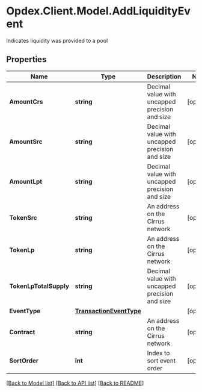 # Opdex.Client.Model.AddLiquidityEvent
Indicates liquidity was provided to a pool

## Properties

Name | Type | Description | Notes
------------ | ------------- | ------------- | -------------
**AmountCrs** | **string** | Decimal value with uncapped precision and size | [optional] 
**AmountSrc** | **string** | Decimal value with uncapped precision and size | [optional] 
**AmountLpt** | **string** | Decimal value with uncapped precision and size | [optional] 
**TokenSrc** | **string** | An address on the Cirrus network | [optional] 
**TokenLp** | **string** | An address on the Cirrus network | [optional] 
**TokenLpTotalSupply** | **string** | Decimal value with uncapped precision and size | [optional] 
**EventType** | [**TransactionEventType**](TransactionEventType.md) |  | [optional] 
**Contract** | **string** | An address on the Cirrus network | [optional] 
**SortOrder** | **int** | Index to sort event order | [optional] 

[[Back to Model list]](../README.md#documentation-for-models) [[Back to API list]](../README.md#documentation-for-api-endpoints) [[Back to README]](../README.md)

